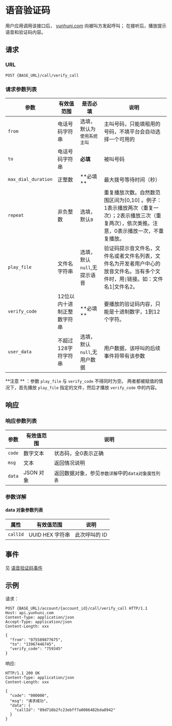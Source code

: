 # 语音验证码

用户应用调用该接口后， [yunhuni.com](http://yunhuni.com/) 向被叫方发起呼叫；
在接听后，播放提示语音和验证码内容。

## 请求

### URL

```
POST {BASE_URL}/call/verify_call
```

### 请求参数列表

| 参数                  | 有效值范围          | 是否必填               | 说明                                       |
| ------------------- | -------------- | ------------------ | ---------------------------------------- |
| `from`              | 电话号码字符串        | 选填，默认为`使用系统主叫`     | 主叫号码，只能填租用的号码，不填平台会自动选择一个可用的             |
| `to`                | 电话号码字符串        | **必填**             | 被叫号码                                     |
| `max_dial_duration` | 正整数            | **必填 **            | 最大拨号等待时间（秒）                              |
| `repeat`            | 非负整数           | 选填，默认`0`           | 重复播放次数。自然数范围区间为[0,10]  。例子：1表示播放两次（重复一次）；2表示播放三次（重复两次），依次类推。注意，0表示播放一次，不重复播放。 |
| `play_file`         | 文件名字符串         | 选填，默认 `null`,无提示语音 | 验证码提示音文件名，文件名或者文件名列表，文件名为开发者用户中心的放音文件名。当有多个文件时，用`\|`链接。如：文件名1\|文件名2。 |
| `verify_code`       | 12位以内十进制正整数字符串 | **必填 **            | 要播放的验证码内容，只能是十进制数字，1到12个字符。              |
| `user_data`         | 不超过128字符字符串    | 选填，默认`null`,无用户数据  | 用户数据，该呼叫的后续事件将带有该参数                      |

**注意 ** ：参数 `play_file` 与 `verify_code` 不得同时为空。
两者都被赋值的情况下，首先播放 `play_file` 指定的文件，然后才播放 `verify_code` 中的内容。

## 响应

### 响应参数列表

| 参数     | 有效值范围   | 说明                            |
| ------ | ------- | ----------------------------- |
| `code` | 数字文本    | 状态码，全0表示正确                    |
| `msg`  | 文本      | 返回情况说明                        |
| `data` | JSON 对象 | 返回数据对象，参见`参数详解`中的`data对象属性列表` |

### 参数详解

#### data 对象参数列表

| 属性       | 有效值范围        | 说明       |
| -------- | ------------ | -------- |
| `callId` | UUID HEX 字符串 | 此次呼叫的 ID |

## 事件
见 [语音验证码事件](../evt/simple_call/verify_call.md)

## 示例

请求：

```http
POST {BASE_URL}/account/{account_id}/call/verify_call HTTP/1.1
Host: api.yunhuni.com
Content-Type: application/json
Accept-Type: application/json
Content-Length: xxx

{
  "from": "075589877675",
  "to": "13967446745",
  "verify_code": "759345"
}
```

响应:
```http
HTTP/1.1 200 OK
Content-Type: application/json
Content-Length: xxx

{
  "code": "000000",
  "msg": "请求成功",
  "data": {
    "callId": "89d716b2fc23ebff7a0086482bda8942"
  }
}
```
